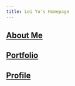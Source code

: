 ```yaml
---
title: Lei Yu's Homepage
---
```


## [About Me](https://rye4ray.github.io/about)

## [Portfolio](https://rye4ray.github.io/portfolio)

## [Profile](https://rye4ray.github.io/profile)
